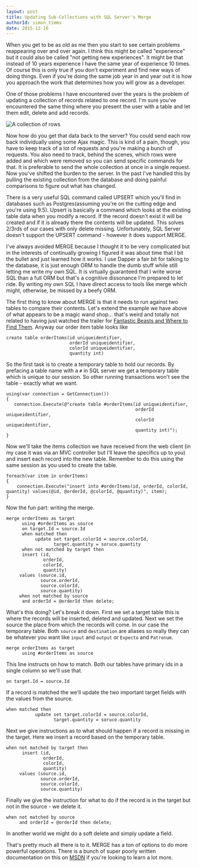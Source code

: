 ```yaml
---
layout: post
title: Updating Sub-Collections with SQL Server's Merge
authorId: simon_timms
date: 2015-12-16
---
```

When you get to be as old as me then you start to see certain problems reappearing over and over again. I think this might be called "experience" but it could also be called "not getting new experiences". It might be that instead of 10 years experience I have the same year of experience 10 times. Of course this is only true if you don't experiment and find new ways of doing things. Even if you're doing the same job year in and year out it is how you approach the work that determines how you will grow as a developer. 

One of those problems I have encountered over the years is the problem of updating a collection of records related to one record. I'm sure you've encountered the same thing where you present the user with a table and let them edit, delete and add records.

![A collection of rows](http://i.imgur.com/QCYisPG.png)

Now how do you get that data back to the server? You could send each row back individually using some Ajax magic. This is kind of a pain, though, you have to keep track of a lot of requests and you're making a bunch of requests. You also need to track, behind the scenes, which rows were added and which were removed so you can send specific commands for that. It is preferable to send the whole collection at once in a single request. Now you've shifted the burden to the server. In the past I've handled this by pulling the existing collection from the database and doing painful comparisons to figure out what has changed. 

There is a very useful SQL command called UPSERT which you'll find in databases such as Postgres(assuming you're on the cutting edge and you're using 9.5). Upsert is basically a command which looks at the existing table data when you modify a record. If the record doesn't exist it will be created and if it is already there the contents will be updated. This solves 2/3rds of our cases with only delete missing. Unfortunately, SQL Server doesn't support the UPSERT command - however it does support MERGE. 

I've always avoided MERGE because I thought it to be very complicated but in the interests of continually growing I figured it was about time that I bit the bullet and just learned how it works. I use Dapper a fair bit for talking to the database, it is just enough ORM to handle the dumb stuff while still letting me write my own SQL. It is virtually guaranteed that I write worse SQL than a full ORM but that's a cognitive dissonance I'm prepared to let ride. By writing my own SQL I have direct access to tools like merge which might, otherwise, be missed by a beefy ORM. 

The first thing to know about MERGE is that it needs to run against two tables to compare their contents. Let's extend the example we have above of what appears to be a magic wand shop... that's weird and totally not related to having just watched the trailer for [Fantastic Beasts and Where to Find Them](https://www.youtube.com/watch?v=Wj1devH5JP4). Anyway our order item table looks like 

```
create table orderItems(id uniqueidentifier,
                        orderId uniqueidentifier,
                        colorId uniqueidentifier,
                        quantity int)
```

So the first task is to create a temporary table to hold our records. By prefacing a table name with a `#` in SQL server we get a temporary table which is unique to our session. So other running transactions won't see the table - exactly what we want.

```
using(var connection = GetConnection())
{
   connection.Execute(@"create table #orderItems(id uniqueidentifier,
                        						 orderId uniqueidentifier,
                        						 colorId uniqueidentifier,
                        						 quantity int)");
}
```
Now we'll take the items collection we have received from the web client (in my case it was via an MVC controller but I'll leave the specifics up to you) and insert each record into the new table. Remember to do this using the same session as you used to create the table. 

```
foreach(var item in orderItems)
{
    connection.Execute("insert into #orderItems(id, orderId, colorId, quantity) values(@id, @orderId, @colorId, @quantity)", item);
}
```

Now the fun part: writing the merge. 

```
merge orderItems as target
      using #orderItems as source
      on target.Id = source.Id 
      when matched then
           update set target.colorId = source.colorId, 
                  target.quantity = soruce.quantity
      when not matched by target then 
	  insert (id, 
      		  orderId, 
              colorId, 
              quantity) 
     values (source.id, 
     		 source.orderId, 
             source.colorId, 
             source.quantity)
     when not matched by source 
      and orderId = @orderId then delete;
```

What's this doing? Let's break it down. First we set a target table this is where the records will be inserted, deleted and updated. Next we set the source the place from which the records will come. In our case the temporary table. Both `source` and `destination` are aliases so really they can be whatever you want like `input` and `output` or `Expecto` and `Patronum`.

```
merge orderItems as target
      using #orderItems as source
```
This line instructs on how to match. Both our tables have primary ids in a single column so we'll use that.
```
on target.Id = source.Id 
```
If a record is matched the we'll update the two important target fields with the values from the source.

```
when matched then
           update set target.colorId = source.colorId, 
                  target.quantity = soruce.quantity
```
Next we give instructions as to what should happen if a record is missing in the target. Here we insert a record based on the temporary table.
```
when not matched by target then 
	  insert (id, 
      		  orderId, 
              colorId, 
              quantity) 
     values (source.id, 
     		 source.orderId, 
             source.colorId, 
             source.quantity)
```
Finally we give the instruction for what to do if the record is in the target but not in the source - we delete it. 

```
when not matched by source 
     and orderId = @orderId then delete;
```
In another world we might do a soft delete and simply update a field.

That's pretty much all there is to it. MERGE has a ton of options to do more powerful operations. There is a bunch of super poorly written documentation on this on [MSDN](https://msdn.microsoft.com/en-us/library/bb510625.aspx?f=255&MSPPError=-2147217396) if you're looking to learn a lot more.


